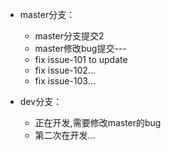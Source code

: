 - master分支：  

  + master分支提交2
  + master修改bug提交---
  + fix issue-101 to update
  + fix issue-102...
  + fix issue-103...

- dev分支：
  - 正在开发,需要修改master的bug 
  - 第二次在开发...
